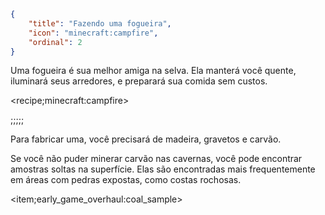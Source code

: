 ```json
{
	"title": "Fazendo uma fogueira",
	"icon": "minecraft:campfire",
	"ordinal": 2
}
```

Uma fogueira é sua melhor amiga na selva. Ela manterá você quente, iluminará seus arredores, e preparará sua comida sem custos.


<recipe;minecraft:campfire>

;;;;;

Para fabricar uma, você precisará de madeira, gravetos e carvão.


Se você não puder minerar carvão nas cavernas, você pode encontrar amostras soltas na superfície. Elas são encontradas mais frequentemente em áreas com pedras expostas, como costas rochosas.

<item;early_game_overhaul:coal_sample>
